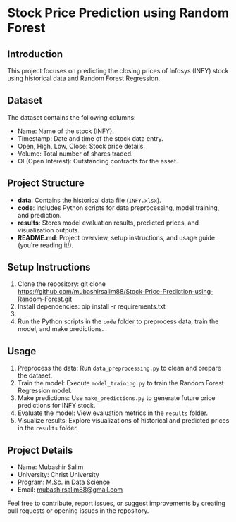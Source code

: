 # Stock Price Prediction using Random Forest

## Introduction

This project focuses on predicting the closing prices of Infosys (INFY) stock using historical data and Random Forest Regression.

## Dataset

The dataset contains the following columns:
- Name: Name of the stock (INFY).
- Timestamp: Date and time of the stock data entry.
- Open, High, Low, Close: Stock price details.
- Volume: Total number of shares traded.
- OI (Open Interest): Outstanding contracts for the asset.

## Project Structure

- **data**: Contains the historical data file (`INFY.xlsx`).
- **code**: Includes Python scripts for data preprocessing, model training, and prediction.
- **results**: Stores model evaluation results, predicted prices, and visualization outputs.
- **README.md**: Project overview, setup instructions, and usage guide (you're reading it!).

## Setup Instructions

1. Clone the repository: git clone https://github.com/mubashirsalim88/Stock-Price-Prediction-using-Random-Forest.git 
2. Install dependencies: pip install -r requirements.txt
3. 
3. Run the Python scripts in the `code` folder to preprocess data, train the model, and make predictions.

## Usage

1. Preprocess the data: Run `data_preprocessing.py` to clean and prepare the dataset.
2. Train the model: Execute `model_training.py` to train the Random Forest Regression model.
3. Make predictions: Use `make_predictions.py` to generate future price predictions for INFY stock.
4. Evaluate the model: View evaluation metrics in the `results` folder.
5. Visualize results: Explore visualizations of historical and predicted prices in the `results` folder.

## Project Details

- Name: Mubashir Salim
- University: Christ University
- Program: M.Sc. in Data Science
- Email: mubashirsalim88@gmail.com

Feel free to contribute, report issues, or suggest improvements by creating pull requests or opening issues in the repository.

